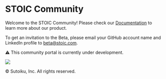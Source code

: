 # STOIC Community

Welcome to the STOIC Community! Please check our [Documentation](discussions/categories/documentation?discussions_q=what+is+stoic+category%3ADocumentation+sort%3Atop) to learn more about our product.

To get an invitation to the Beta, please email your GitHub account name and LinkedIn profile to [beta@stoic.com](mailto:beta@stoic.com).

⚠️ This community portal is currently under development.

<img src="https://stoic-doc.github.io/Community/images/illustrations/Teaching%20Cropped.png"></img>

© Sutoiku, Inc. All rights reserved.
